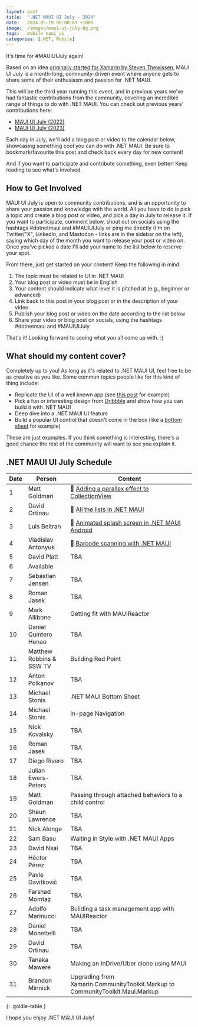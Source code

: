 ```yaml
---
layout: post
title:  ".NET MAUI UI July - 2024"
date:   2024-05-19 00:00:01 +1000
image:  /images/maui-ui-july-bg.png
tags:   mobile maui ui
categories: [.NET, Mobile]
---
```


It's time for #MAUIUIJuly again!

Based on an idea [originally started for Xamarin by Steven Thewissen](https://thewissen.io/introducing-xamarin-ui-july/), MAUI UI July is a month-long, community-driven event where anyone gets to share some of their enthusiasm and passion for .NET MAUI.

This will be the third year running this event, and in previous years we've had fantastic contributions from the community, covering an incredible range of things to do with .NET MAUI. You can check out previous years' contributions here:

* [MAUI UI July (2022)](/posts/maui-ui-july)
* [MAUI UI July (2023)](/posts/maui-ui-july-23)

Each day in July, we'll add a blog post or video to the calendar below, showcasing something cool you can do with .NET MAUI. Be sure to bookmark/favourite this post and check back every day for new content!

And if you want to participate and contribute something, even better! Keep reading to see what's involved.

## How to Get Involved

MAUI UI July is open to community contributions, and is an opportunity to share your passion and knowledge with the world. All you have to do is pick a topic and create a blog post or video, and pick a day in July to release it. If you want to participate, comment below, shout out on socials using the hashtags #dotnetmaui and #MAUIUIJuly or ping me directly (I'm on Twitter/"X", LinkedIn, and Mastodon - links are in the sidebar on the left), saying which day of the month you want to release your post or video on. Once you've picked a date I'll add your name to the list below to reserve your spot.

From there, just get started on your content! Keep the following in mind:

1. The topic must be related to UI in .NET MAUI
2. Your blog post or video must be in English
3. Your content should indicate what level it is pitched at (e.g., beginner or advanced)
4. Link back to this post in your blog post or in the description of your video
5. Publish your blog post or video on the date according to the list below
6. Share your video or blog post on socials, using the hashtags #dotnetmaui and #MAUIUIJuly

That's it! Looking forward to seeing what you all come up with. :)

## What should my content cover?

Completely up to you! As long as it's related to .NET MAUI UI, feel free to be as creative as you like. Some common topics people like for this kind of thing include:

* Replicate the UI of a well known app (see [this post](/posts/outlook-clone) for example)
* Pick a fun or interesting design from [Dribbble](https://dribbble.com) and show how you can build it with .NET MAUI
* Deep dive into a .NET MAUI UI feature
* Build a popular UI control that doesn't come in the box (like a [bottom sheet](https://blogs.xgenoapps.com/post/2022/07/23/maui-bottom-sheet) for example)

These are just examples. If you think something is interesting, there's a good chance the rest of the community will want to see you explain it.


## .NET MAUI UI July Schedule

| Date | Person                   | Content                                                                                                                                |
| ---- | ------------------------ | -------------------------------------------------------------------------------------------------------------------------------------- |
| 1    | Matt Goldman             | 📰 [Adding a parallax effect to CollectionView](/posts/parallax-collection/)                                                          |
| 2    | David Ortinau            | 📰 [All the lists in .NET MAUI](https://dev.to/davidortinau/all-the-lists-in-net-maui-33bd)                                           |
| 3    | Luis Beltran             | 📰 [Animated splash screen in .NET MAUI Android](https://dev.to/icebeam7/animated-splash-screen-in-net-maui-android-2ipg)             |
| 4    | Vladislav Antonyuk       | 📰 [Barcode scanning with .NET MAUI](https://vladislavantonyuk.github.io/articles/Various-methods-for-barcode-scanning-in-.NET-MAUI/) |
| 5    | David Platt              | TBA                                                                                                                                    |
| 6    | Available                |                                                                                                                                        |
| 7    | Sebastian Jensen         | TBA                                                                                                                                    |
| 8    | Roman Jasek              | TBA                                                                                                                                    |
| 9    | Mark Allibone            | Getting fit with MAUIReactor                                                                                                           |
| 10   | Daniel Quintero Henao    | TBA                                                                                                                                    |
| 11   | Matthew Robbins & SSW TV | Building Red Point                                                                                                                     |
| 12   | Anton Polkanov           | TBA                                                                                                                                    |
| 13   | Michael Stonis           | .NET MAUI Bottom Sheet                                                                                                                 |
| 14   | Michael Stonis           | In-page Navigation                                                                                                                     |
| 15   | Nick Kovalsky            | TBA                                                                                                                                    |
| 16   | Roman Jasek              | TBA                                                                                                                                    |
| 17   | Diego Rivero             | TBA                                                                                                                                    |
| 18   | Julian Ewers-Peters      | TBA                                                                                                                                    |
| 19   | Matt Goldman             | Passing through attached behaviors to a child control                                                                                  |
| 20   | Shaun Lawrence           | TBA                                                                                                                                    |
| 21   | Nick Alonge              | TBA                                                                                                                                    |
| 22   | Sam Basu                 | Waiting in Style with .NET MAUI Apps                                                                                                   |
| 23   | David Nsai               | TBA                                                                                                                                    |
| 24   | Héctor Pérez             | TBA                                                                                                                                    |
| 25   | Pavle Davitković         | TBA                                                                                                                                    |
| 26   | Farshad Momtaz           | TBA                                                                                                                                    |
| 27   | Adolfo Marinucci         | Building a task management app with MAUIReactor                                                                                        |
| 28   | Daniel Monettelli        | TBA                                                                                                                                    |
| 29   | David Ortinau            | TBA                                                                                                                                    |
| 30   | Tanaka Mawere            | Making an InDrive/Uber clone using MAUI                                                                                                |
| 31   | Brandon Minnick          | Upgrading from Xamarin.CommunityToolkit.Markup to CommunityToolkit.Maui.Markup                                                         |

{: .goldie-table }

I hope you enjoy .NET MAUI UI July!
